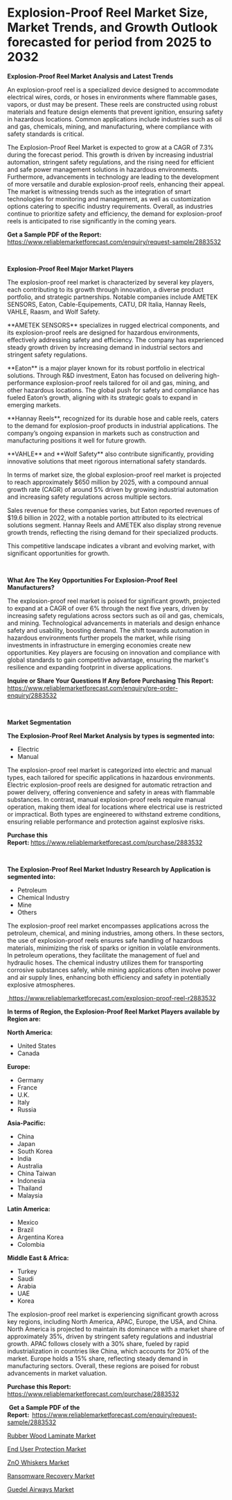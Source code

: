<p><h1>Explosion-Proof Reel Market Size, Market Trends, and Growth Outlook forecasted for period from 2025 to 2032</h1></p><p><strong>Explosion-Proof Reel Market Analysis and Latest Trends</strong></p>
<p><p>An explosion-proof reel is a specialized device designed to accommodate electrical wires, cords, or hoses in environments where flammable gases, vapors, or dust may be present. These reels are constructed using robust materials and feature design elements that prevent ignition, ensuring safety in hazardous locations. Common applications include industries such as oil and gas, chemicals, mining, and manufacturing, where compliance with safety standards is critical.</p><p>The Explosion-Proof Reel Market is expected to grow at a CAGR of 7.3% during the forecast period. This growth is driven by increasing industrial automation, stringent safety regulations, and the rising need for efficient and safe power management solutions in hazardous environments. Furthermore, advancements in technology are leading to the development of more versatile and durable explosion-proof reels, enhancing their appeal. The market is witnessing trends such as the integration of smart technologies for monitoring and management, as well as customization options catering to specific industry requirements. Overall, as industries continue to prioritize safety and efficiency, the demand for explosion-proof reels is anticipated to rise significantly in the coming years.</p></p>
<p><strong>Get a Sample PDF of the Report:&nbsp;</strong> <a href="https://www.reliablemarketforecast.com/enquiry/request-sample/2883532?utm_campaign=1130&utm_medium=2&utm_source=Github&utm_content=ia&utm_term=13032025&utm_id=explosion-proof-reel">https://www.reliablemarketforecast.com/enquiry/request-sample/2883532</a></p>
<p>&nbsp;</p>
<p><strong>Explosion-Proof Reel Major Market Players</strong></p>
<p><p>The explosion-proof reel market is characterized by several key players, each contributing to its growth through innovation, a diverse product portfolio, and strategic partnerships. Notable companies include AMETEK SENSORS, Eaton, Cable-Equipements, CATU, DR Italia, Hannay Reels, VAHLE, Raasm, and Wolf Safety.</p><p>**AMETEK SENSORS** specializes in rugged electrical components, and its explosion-proof reels are designed for hazardous environments, effectively addressing safety and efficiency. The company has experienced steady growth driven by increasing demand in industrial sectors and stringent safety regulations. </p><p>**Eaton** is a major player known for its robust portfolio in electrical solutions. Through R&D investment, Eaton has focused on delivering high-performance explosion-proof reels tailored for oil and gas, mining, and other hazardous locations. The global push for safety and compliance has fueled Eaton’s growth, aligning with its strategic goals to expand in emerging markets.</p><p>**Hannay Reels**, recognized for its durable hose and cable reels, caters to the demand for explosion-proof products in industrial applications. The company’s ongoing expansion in markets such as construction and manufacturing positions it well for future growth.</p><p>**VAHLE** and **Wolf Safety** also contribute significantly, providing innovative solutions that meet rigorous international safety standards. </p><p>In terms of market size, the global explosion-proof reel market is projected to reach approximately $650 million by 2025, with a compound annual growth rate (CAGR) of around 5% driven by growing industrial automation and increasing safety regulations across multiple sectors.</p><p>Sales revenue for these companies varies, but Eaton reported revenues of $19.6 billion in 2022, with a notable portion attributed to its electrical solutions segment. Hannay Reels and AMETEK also display strong revenue growth trends, reflecting the rising demand for their specialized products. </p><p>This competitive landscape indicates a vibrant and evolving market, with significant opportunities for growth.</p></p>
<p>&nbsp;</p>
<p><strong>What Are The Key Opportunities For Explosion-Proof Reel Manufacturers?</strong></p>
<p><p>The explosion-proof reel market is poised for significant growth, projected to expand at a CAGR of over 6% through the next five years, driven by increasing safety regulations across sectors such as oil and gas, chemicals, and mining. Technological advancements in materials and design enhance safety and usability, boosting demand. The shift towards automation in hazardous environments further propels the market, while rising investments in infrastructure in emerging economies create new opportunities. Key players are focusing on innovation and compliance with global standards to gain competitive advantage, ensuring the market's resilience and expanding footprint in diverse applications.</p></p>
<p><strong>Inquire or Share Your Questions If Any Before Purchasing This Report:</strong> <a href="https://www.reliablemarketforecast.com/enquiry/pre-order-enquiry/2883532?utm_campaign=1130&utm_medium=2&utm_source=Github&utm_content=ia&utm_term=13032025&utm_id=explosion-proof-reel">https://www.reliablemarketforecast.com/enquiry/pre-order-enquiry/2883532</a></p>
<p>&nbsp;</p>
<p><strong>Market Segmentation</strong></p>
<p><strong>The Explosion-Proof Reel Market Analysis by types is segmented into:</strong></p>
<p><ul><li>Electric</li><li>Manual</li></ul></p>
<p><p>The explosion-proof reel market is categorized into electric and manual types, each tailored for specific applications in hazardous environments. Electric explosion-proof reels are designed for automatic retraction and power delivery, offering convenience and safety in areas with flammable substances. In contrast, manual explosion-proof reels require manual operation, making them ideal for locations where electrical use is restricted or impractical. Both types are engineered to withstand extreme conditions, ensuring reliable performance and protection against explosive risks.</p></p>
<p><strong>Purchase this Report:&nbsp;</strong><a href="https://www.reliablemarketforecast.com/purchase/2883532?utm_campaign=1130&utm_medium=2&utm_source=Github&utm_content=ia&utm_term=13032025&utm_id=explosion-proof-reel">https://www.reliablemarketforecast.com/purchase/2883532</a></p>
<p>&nbsp;</p>
<p><strong>The Explosion-Proof Reel Market Industry Research by Application is segmented into:</strong></p>
<p><ul><li>Petroleum</li><li>Chemical Industry</li><li>Mine</li><li>Others</li></ul></p>
<p><p>The explosion-proof reel market encompasses applications across the petroleum, chemical, and mining industries, among others. In these sectors, the use of explosion-proof reels ensures safe handling of hazardous materials, minimizing the risk of sparks or ignition in volatile environments. In petroleum operations, they facilitate the management of fuel and hydraulic hoses. The chemical industry utilizes them for transporting corrosive substances safely, while mining applications often involve power and air supply lines, enhancing both efficiency and safety in potentially explosive atmospheres.</p></p>
<p><a href="https://www.reliablemarketforecast.com/explosion-proof-reel-r2883532?utm_campaign=1130&utm_medium=2&utm_source=Github&utm_content=ia&utm_term=13032025&utm_id=explosion-proof-reel">&nbsp;https://www.reliablemarketforecast.com/explosion-proof-reel-r2883532</a></p>
<p><strong>In terms of Region, the Explosion-Proof Reel Market Players available by Region are:</strong></p>
<p>
    <p> <strong> North America: </strong>
        <ul>
            <li>United States</li>
            <li>Canada</li>
        </ul>
        </p> 
    <p> <strong> Europe: </strong>
        <ul>
            <li>Germany</li>
            <li>France</li>
            <li>U.K.</li>
            <li>Italy</li>
            <li>Russia</li>
        </ul>
        </p> 
    <p> <strong> Asia-Pacific: </strong>
        <ul>
            <li>China</li>
            <li>Japan</li>
            <li>South Korea</li>
            <li>India</li>
            <li>Australia</li>
            <li>China Taiwan</li>
            <li>Indonesia</li>
            <li>Thailand</li>
            <li>Malaysia</li>
        </ul>
        </p> 
    <p> <strong> Latin America: </strong>
        <ul>
            <li>Mexico</li>
            <li>Brazil</li>
            <li>Argentina Korea</li>
            <li>Colombia</li>
        </ul>
        </p> 
    <p> <strong> Middle East & Africa: </strong>
        <ul>
            <li>Turkey</li>
            <li>Saudi</li>
            <li>Arabia</li>
            <li>UAE</li>
            <li>Korea</li>
        </ul>
    </p>
    </p>
<p><p>The explosion-proof reel market is experiencing significant growth across key regions, including North America, APAC, Europe, the USA, and China. North America is projected to maintain its dominance with a market share of approximately 35%, driven by stringent safety regulations and industrial growth. APAC follows closely with a 30% share, fueled by rapid industrialization in countries like China, which accounts for 20% of the market. Europe holds a 15% share, reflecting steady demand in manufacturing sectors. Overall, these regions are poised for robust advancements in market valuation.</p></p>
<p><strong>Purchase this Report: </strong><a href="https://www.reliablemarketforecast.com/purchase/2883532?utm_campaign=1130&utm_medium=2&utm_source=Github&utm_content=ia&utm_term=13032025&utm_id=explosion-proof-reel">https://www.reliablemarketforecast.com/purchase/2883532</a></p>
<p>&nbsp;<strong>Get a Sample PDF of the Report:&nbsp;&nbsp;</strong><a href="https://www.reliablemarketforecast.com/enquiry/request-sample/2883532?utm_campaign=1130&utm_medium=2&utm_source=Github&utm_content=ia&utm_term=13032025&utm_id=explosion-proof-reel">https://www.reliablemarketforecast.com/enquiry/request-sample/2883532</a></p>
<p><strong></strong></p>
<p><p><a href="https://github.com/heeildannas/Market-Research-Report-List-1/blob/main/rubber-wood-laminate-market.md?utm_campaign=1130&utm_medium=2&utm_source=Github&utm_content=ia&utm_term=13032025&utm_id=explosion-proof-reel">Rubber Wood Laminate Market</a></p><p><a href="https://github.com/ertssmelov0/Market-Research-Report-List-1/blob/main/end-user-protection-market.md?utm_campaign=1130&utm_medium=2&utm_source=Github&utm_content=ia&utm_term=13032025&utm_id=explosion-proof-reel">End User Protection Market</a></p><p><a href="https://github.com/pupekironim/Market-Research-Report-List-1/blob/main/zno-whiskers-market.md?utm_campaign=1130&utm_medium=2&utm_source=Github&utm_content=ia&utm_term=13032025&utm_id=explosion-proof-reel">ZnO Whiskers Market</a></p><p><a href="https://github.com/yakobotege/Market-Research-Report-List-1/blob/main/ransomware-recovery-market.md?utm_campaign=1130&utm_medium=2&utm_source=Github&utm_content=ia&utm_term=13032025&utm_id=explosion-proof-reel">Ransomware Recovery Market</a></p><p><a href="https://github.com/astadtetcha28/Market-Research-Report-List-1/blob/main/guedel-airways-market.md?utm_campaign=1130&utm_medium=2&utm_source=Github&utm_content=ia&utm_term=13032025&utm_id=explosion-proof-reel">Guedel Airways Market</a></p></p>